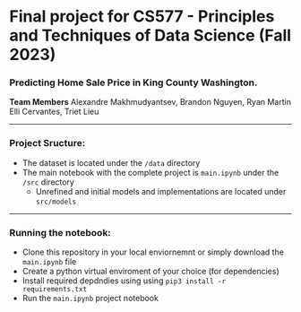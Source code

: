 # Final project for CS577 - Principles and Techniques of Data Science (Fall 2023)
### Predicting Home Sale Price in King County Washington.
**Team Members** Alexandre Makhmudyantsev, Brandon Nguyen, Ryan Martin Elli Cervantes, Triet Lieu

-----------
### Project Sructure:
- The dataset is located under the `/data` directory
- The main notebook with the complete project is `main.ipynb` under the `/src` directory
  - Unrefined and initial models and implementations are located under `src/models`
-----------
### Running the notebook:
- Clone this repository in your local enviornemnt or simply download the `main.ipynb` file
- Create a python virtual enviroment of your choice (for dependencies)
- Install required depdndies using using `pip3 install -r requirements.txt`
- Run the `main.ipynb` project notebook
